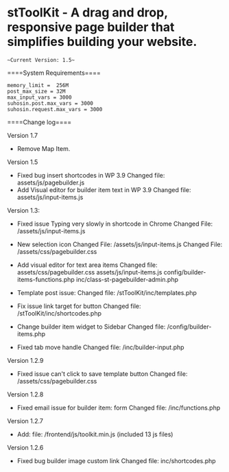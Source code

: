 stToolKit - A drag and drop, responsive page builder that simplifies building your website.
=========


`~Current Version: 1.5~`

====System Requirements====

    memory_limit =  256M
    post_max_size = 32M
    max_input_vars = 3000
    suhosin.post.max_vars = 3000
    suhosin.request.max_vars = 3000

====Change log====

Version 1.7
- Remove Map Item.


Version 1.5
- Fixed bug insert shortcodes in WP 3.9
    Changed file:
        assets/js/pagebuilder.js
- Add Visual editor for builder item text in WP 3.9
    Changed file:
        assets/js/input-items.js

Version 1.3:

- Fixed issue Typing very slowly in shortcode in Chrome
    Changed File: /assets/js/input-items.js
- New selection icon
    Changed File: /assets/js/input-items.js
    Changed File: /assets/css/pagebuilder.css

- Add visual editor for text area items
    Changed file: assets/css/pagebuilder.css
                  assets/js/input-items.js
                  config/builder-items-functions.php
                  inc/class-st-pagebuilder-admin.php
- Template post issue:
    Changed file: /stToolKit/inc/templates.php
- Fix issue link target for button
    Changed file: /stToolKit/inc/shortcodes.php
- Change builder item widget to Sidebar
    Changed file: /config/builder-items.php
- Fixed tab move handle
    Changed file: /inc/builder-input.php



Version 1.2.9
- Fixed issue can't click to save template button
    Changed file: /assets/css/pagebuilder.css

Version 1.2.8
- Fixed email issue for builder item: form
    Changed file: /inc/functions.php

Version 1.2.7
- Add: file: /frontend/js/toolkit.min.js (included 13 js files)

Version 1.2.6
- Fixed bug builder image custom link
    Changed file: inc/shortcodes.php